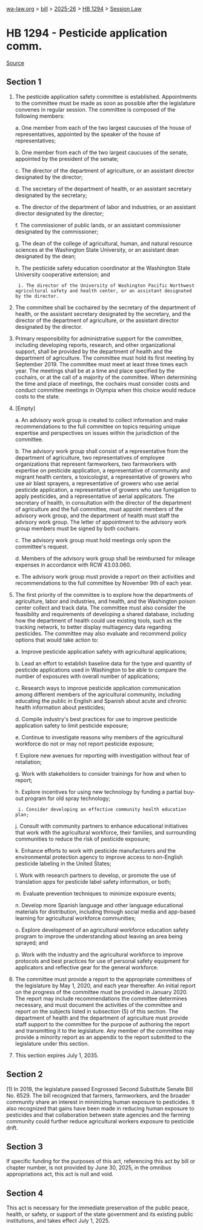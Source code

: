[wa-law.org](/) > [bill](/bill/) > [2025-26](/bill/2025-26/) > [HB 1294](/bill/2025-26/hb/1294/) > [Session Law](/bill/2025-26/hb/1294/S.SL/)

# HB 1294 - Pesticide application comm.

[Source](http://lawfilesext.leg.wa.gov/biennium/2025-26/Pdf/Bills/Session%20Laws/House/1294-S.SL.pdf)

## Section 1
1. The pesticide application safety committee is established. Appointments to the committee must be made as soon as possible after the legislature convenes in regular session. The committee is composed of the following members:

    a. One member from each of the two largest caucuses of the house of representatives, appointed by the speaker of the house of representatives;

    b. One member from each of the two largest caucuses of the senate, appointed by the president of the senate;

    c. The director of the department of agriculture, or an assistant director designated by the director;

    d. The secretary of the department of health, or an assistant secretary designated by the secretary;

    e. The director of the department of labor and industries, or an assistant director designated by the director;

    f. The commissioner of public lands, or an assistant commissioner designated by the commissioner;

    g. The dean of the college of agricultural, human, and natural resource sciences at the Washington State University, or an assistant dean designated by the dean;

    h. The pesticide safety education coordinator at the Washington State University cooperative extension; and

        i. The director of the University of Washington Pacific Northwest agricultural safety and health center, or an assistant designated by the director.

2. The committee shall be cochaired by the secretary of the department of health, or the assistant secretary designated by the secretary, and the director of the department of agriculture, or the assistant director designated by the director.

3. Primary responsibility for administrative support for the committee, including developing reports, research, and other organizational support, shall be provided by the department of health and the department of agriculture. The committee must hold its first meeting by September 2019. The committee must meet at least three times each year. The meetings shall be at a time and place specified by the cochairs, or at the call of a majority of the committee. When determining the time and place of meetings, the cochairs must consider costs and conduct committee meetings in Olympia when this choice would reduce costs to the state.

4. [Empty]

    a. An advisory work group is created to collect information and make recommendations to the full committee on topics requiring unique expertise and perspectives on issues within the jurisdiction of the committee.

    b. The advisory work group shall consist of a representative from the department of agriculture, two representatives of employee organizations that represent farmworkers, two farmworkers with expertise on pesticide application, a representative of community and migrant health centers, a toxicologist, a representative of growers who use air blast sprayers, a representative of growers who use aerial pesticide application, a representative of growers who use fumigation to apply pesticides, and a representative of aerial applicators. The secretary of health, in consultation with the director of the department of agriculture and the full committee, must appoint members of the advisory work group, and the department of health must staff the advisory work group. The letter of appointment to the advisory work group members must be signed by both cochairs.

    c. The advisory work group must hold meetings only upon the committee's request.

    d. Members of the advisory work group shall be reimbursed for mileage expenses in accordance with RCW 43.03.060.

    e. The advisory work group must provide a report on their activities and recommendations to the full committee by November 9th of each year.

5. The first priority of the committee is to explore how the departments of agriculture, labor and industries, and health, and the Washington poison center collect and track data. The committee must also consider the feasibility and requirements of developing a shared database, including how the department of health could use existing tools, such as the tracking network, to better display multiagency data regarding pesticides. The committee may also evaluate and recommend policy options that would take action to:

    a. Improve pesticide application safety with agricultural applications;

    b. Lead an effort to establish baseline data for the type and quantity of pesticide applications used in Washington to be able to compare the number of exposures with overall number of applications;

    c. Research ways to improve pesticide application communication among different members of the agricultural community, including educating the public in English and Spanish about acute and chronic health information about pesticides;

    d. Compile industry's best practices for use to improve pesticide application safety to limit pesticide exposure;

    e. Continue to investigate reasons why members of the agricultural workforce do not or may not report pesticide exposure;

    f. Explore new avenues for reporting with investigation without fear of retaliation;

    g. Work with stakeholders to consider trainings for how and when to report;

    h. Explore incentives for using new technology by funding a partial buy-out program for old spray technology;

        i. Consider developing an effective community health education plan;

    j. Consult with community partners to enhance educational initiatives that work with the agricultural workforce, their families, and surrounding communities to reduce the risk of pesticide exposure;

    k. Enhance efforts to work with pesticide manufacturers and the environmental protection agency to improve access to non-English pesticide labeling in the United States;

    l. Work with research partners to develop, or promote the use of translation apps for pesticide label safety information, or both;

    m. Evaluate prevention techniques to minimize exposure events;

    n. Develop more Spanish language and other language educational materials for distribution, including through social media and app-based learning for agricultural workforce communities;

    o. Explore development of an agricultural workforce education safety program to improve the understanding about leaving an area being sprayed; and

    p. Work with the industry and the agricultural workforce to improve protocols and best practices for use of personal safety equipment for applicators and reflective gear for the general workforce.

6. The committee must provide a report to the appropriate committees of the legislature by May 1, 2020, and each year thereafter. An initial report on the progress of the committee must be provided in January 2020. The report may include recommendations the committee determines necessary, and must document the activities of the committee and report on the subjects listed in subsection (5) of this section. The department of health and the department of agriculture must provide staff support to the committee for the purpose of authoring the report and transmitting it to the legislature. Any member of the committee may provide a minority report as an appendix to the report submitted to the legislature under this section.

7. This section expires July 1, 2035.

## Section 2
(1) In 2018, the legislature passed Engrossed Second Substitute Senate Bill No. 6529. The bill recognized that farmers, farmworkers, and the broader community share an interest in minimizing human exposure to pesticides. It also recognized that gains have been made in reducing human exposure to pesticides and that collaboration between state agencies and the farming community could further reduce agricultural workers exposure to pesticide drift.

## Section 3
If specific funding for the purposes of this act, referencing this act by bill or chapter number, is not provided by June 30, 2025, in the omnibus appropriations act, this act is null and void.

## Section 4
This act is necessary for the immediate preservation of the public peace, health, or safety, or support of the state government and its existing public institutions, and takes effect July 1, 2025.

